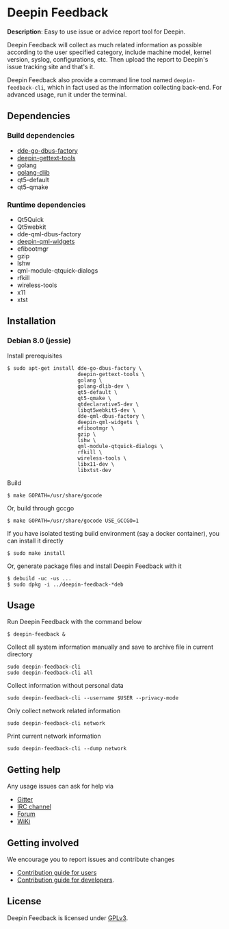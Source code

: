 # Deepin Feedback

**Description**: Easy to use issue or advice report tool for Deepin.

Deepin Feedback will collect as much related information as possible
according to the user specified category, include machine model,
kernel version, syslog, configurations, etc. Then upload the report to
Deepin's issue tracking site and that's it.

Deepin Feedback also provide a command line tool named
`deepin-feedback-cli`, which in fact used as the information
collecting back-end. For advanced usage, run it under the terminal.

## Dependencies

### Build dependencies

- [dde-go-dbus-factory](https://github.com/linuxdeepin/dbus-factory)
- [deepin-gettext-tools](https://github.com/linuxdeepin/deepin-gettext-tools)
- golang
- [golang-dlib](https://github.com/linuxdeepin/go-lib)
- qt5-default
- qt5-qmake

### Runtime dependencies

- Qt5Quick
- Qt5webkit
- dde-qml-dbus-factory
- [deepin-qml-widgets](https://github.com/linuxdeepin/deepin-qml-widgets)
- efibootmgr
- gzip
- lshw
- qml-module-qtquick-dialogs
- rfkill
- wireless-tools
- x11
- xtst

## Installation

### Debian 8.0 (jessie)

Install prerequisites
```
$ sudo apt-get install dde-go-dbus-factory \
                       deepin-gettext-tools \
                       golang \
                       golang-dlib-dev \
                       qt5-default \
                       qt5-qmake \
                       qtdeclarative5-dev \
                       libqt5webkit5-dev \
                       dde-qml-dbus-factory \
                       deepin-qml-widgets \
                       efibootmgr \
                       gzip \
                       lshw \
                       qml-module-qtquick-dialogs \
                       rfkill \
                       wireless-tools \
                       libx11-dev \
                       libxtst-dev
```

Build
```
$ make GOPATH=/usr/share/gocode
```

Or, build through gccgo
```
$ make GOPATH=/usr/share/gocode USE_GCCGO=1
```

If you have isolated testing build environment (say a docker container), you can install it directly
```
$ sudo make install
```

Or, generate package files and install Deepin Feedback with it
```
$ debuild -uc -us ...
$ sudo dpkg -i ../deepin-feedback-*deb
```

## Usage

Run Deepin Feedback with the command below
```
$ deepin-feedback &
```

Collect all system information manually and save to archive file in
current directory
```
sudo deepin-feedback-cli
sudo deepin-feedback-cli all
```

Collect information without personal data
```
sudo deepin-feedback-cli --username $USER --privacy-mode
```

Only collect network related information
```
sudo deepin-feedback-cli network
```

Print current network information

```
sudo deepin-feedback-cli --dump network
```

## Getting help

Any usage issues can ask for help via

* [Gitter](https://gitter.im/orgs/linuxdeepin/rooms)
* [IRC channel](https://webchat.freenode.net/?channels=deepin)
* [Forum](https://bbs.deepin.org)
* [WiKi](http://wiki.deepin.org/)

## Getting involved

We encourage you to report issues and contribute changes

* [Contribution guide for users](http://wiki.deepin.org/index.php?title=Contribution_Guidelines_for_Users)
* [Contribution guide for developers](http://wiki.deepin.org/index.php?title=Contribution_Guidelines_for_Developers).

## License

Deepin Feedback is licensed under [GPLv3](LICENSE).
